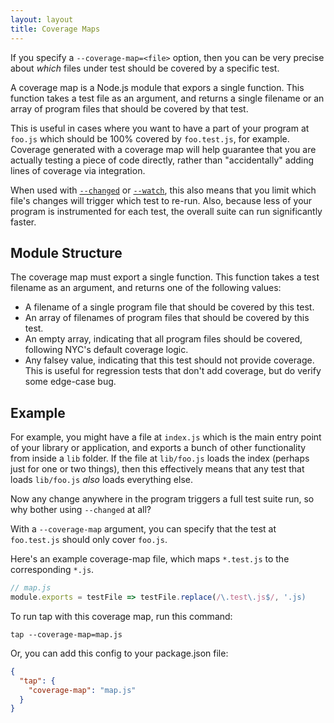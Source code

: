 ```yaml
---
layout: layout
title: Coverage Maps
---
```

If you specify a `--coverage-map=<file>` option, then you can be very precise
about _which_ files under test should be covered by a specific test.

A coverage map is a Node.js module that expors a single function.  This
function takes a test file as an argument, and returns a single filename or an
array of program files that should be covered by that test.

This is useful in cases where you want to have a part of your program at
`foo.js` which should be 100% covered by `foo.test.js`, for example.  Coverage
generated with a coverage map will help guarantee that you are actually testing
a piece of code directly, rather than "accidentally" adding lines of coverage
via integration.

When used with [`--changed`](/save-failures-run-changed/) or
[`--watch`](/watch/), this also means that you limit which file's changes will
trigger which test to re-run.  Also, because less of your program is
instrumented for each test, the overall suite can run significantly faster.

## Module Structure

The coverage map must export a single function.  This function takes a test filename as an argument, and returns one of the following values:

- A filename of a single program file that should be covered by this test.
- An array of filenames of program files that should be covered by this test.
- An empty array, indicating that all program files should be covered,
  following NYC's default coverage logic.
- Any falsey value, indicating that this test should not provide coverage.
  This is useful for regression tests that don't add coverage, but do verify
  some edge-case bug.

## Example

For example, you might have a file at `index.js` which is the main entry point
of your library or application, and exports a bunch of other functionality from
inside a `lib` folder.  If the file at `lib/foo.js` loads the index (perhaps
just for one or two things), then this effectively means that any test that
loads `lib/foo.js` _also_ loads everything else.

Now any change anywhere in the program triggers a full test suite run, so why
bother using `--changed` at all?

With a `--coverage-map` argument, you can specify that the test at
`foo.test.js` should only cover `foo.js`.

Here's an example coverage-map file, which maps `*.test.js` to the
corresponding `*.js`.

```js
// map.js
module.exports = testFile => testFile.replace(/\.test\.js$/, '.js)
```

To run tap with this coverage map, run this command:

```
tap --coverage-map=map.js
```

Or, you can add this config to your package.json file:

```json
{
  "tap": {
    "coverage-map": "map.js"
  }
}
```
